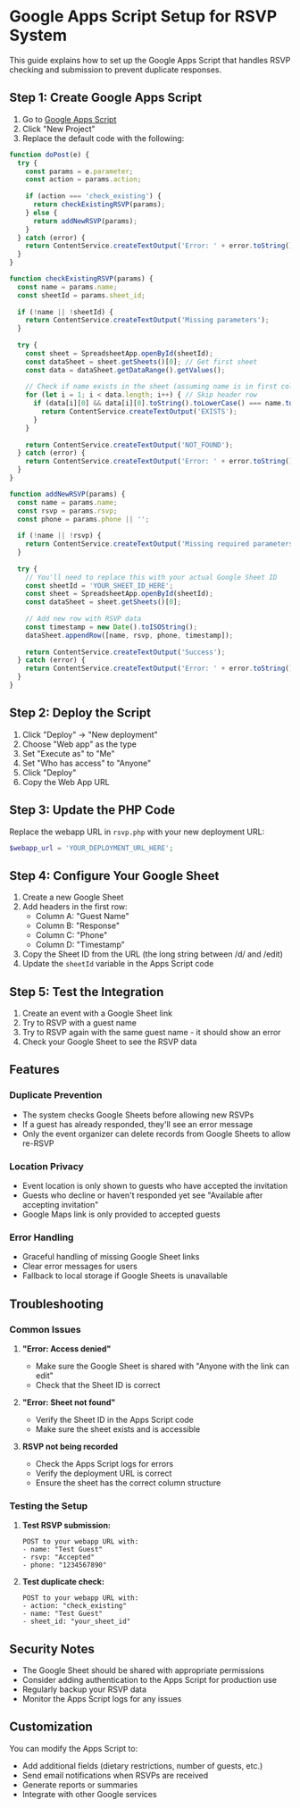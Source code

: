 # Google Apps Script Setup for RSVP System

This guide explains how to set up the Google Apps Script that handles RSVP checking and submission to prevent duplicate responses.

## Step 1: Create Google Apps Script

1. Go to [Google Apps Script](https://script.google.com/)
2. Click "New Project"
3. Replace the default code with the following:

```javascript
function doPost(e) {
  try {
    const params = e.parameter;
    const action = params.action;
    
    if (action === 'check_existing') {
      return checkExistingRSVP(params);
    } else {
      return addNewRSVP(params);
    }
  } catch (error) {
    return ContentService.createTextOutput('Error: ' + error.toString());
  }
}

function checkExistingRSVP(params) {
  const name = params.name;
  const sheetId = params.sheet_id;
  
  if (!name || !sheetId) {
    return ContentService.createTextOutput('Missing parameters');
  }
  
  try {
    const sheet = SpreadsheetApp.openById(sheetId);
    const dataSheet = sheet.getSheets()[0]; // Get first sheet
    const data = dataSheet.getDataRange().getValues();
    
    // Check if name exists in the sheet (assuming name is in first column)
    for (let i = 1; i < data.length; i++) { // Skip header row
      if (data[i][0] && data[i][0].toString().toLowerCase() === name.toLowerCase()) {
        return ContentService.createTextOutput('EXISTS');
      }
    }
    
    return ContentService.createTextOutput('NOT_FOUND');
  } catch (error) {
    return ContentService.createTextOutput('Error: ' + error.toString());
  }
}

function addNewRSVP(params) {
  const name = params.name;
  const rsvp = params.rsvp;
  const phone = params.phone || '';
  
  if (!name || !rsvp) {
    return ContentService.createTextOutput('Missing required parameters');
  }
  
  try {
    // You'll need to replace this with your actual Google Sheet ID
    const sheetId = 'YOUR_SHEET_ID_HERE';
    const sheet = SpreadsheetApp.openById(sheetId);
    const dataSheet = sheet.getSheets()[0];
    
    // Add new row with RSVP data
    const timestamp = new Date().toISOString();
    dataSheet.appendRow([name, rsvp, phone, timestamp]);
    
    return ContentService.createTextOutput('Success');
  } catch (error) {
    return ContentService.createTextOutput('Error: ' + error.toString());
  }
}
```

## Step 2: Deploy the Script

1. Click "Deploy" → "New deployment"
2. Choose "Web app" as the type
3. Set "Execute as" to "Me"
4. Set "Who has access" to "Anyone"
5. Click "Deploy"
6. Copy the Web App URL

## Step 3: Update the PHP Code

Replace the webapp URL in `rsvp.php` with your new deployment URL:

```php
$webapp_url = 'YOUR_DEPLOYMENT_URL_HERE';
```

## Step 4: Configure Your Google Sheet

1. Create a new Google Sheet
2. Add headers in the first row:
   - Column A: "Guest Name"
   - Column B: "Response" 
   - Column C: "Phone"
   - Column D: "Timestamp"
3. Copy the Sheet ID from the URL (the long string between /d/ and /edit)
4. Update the `sheetId` variable in the Apps Script code

## Step 5: Test the Integration

1. Create an event with a Google Sheet link
2. Try to RSVP with a guest name
3. Try to RSVP again with the same guest name - it should show an error
4. Check your Google Sheet to see the RSVP data

## Features

### Duplicate Prevention
- The system checks Google Sheets before allowing new RSVPs
- If a guest has already responded, they'll see an error message
- Only the event organizer can delete records from Google Sheets to allow re-RSVP

### Location Privacy
- Event location is only shown to guests who have accepted the invitation
- Guests who decline or haven't responded yet see "Available after accepting invitation"
- Google Maps link is only provided to accepted guests

### Error Handling
- Graceful handling of missing Google Sheet links
- Clear error messages for users
- Fallback to local storage if Google Sheets is unavailable

## Troubleshooting

### Common Issues

1. **"Error: Access denied"**
   - Make sure the Google Sheet is shared with "Anyone with the link can edit"
   - Check that the Sheet ID is correct

2. **"Error: Sheet not found"**
   - Verify the Sheet ID in the Apps Script code
   - Make sure the sheet exists and is accessible

3. **RSVP not being recorded**
   - Check the Apps Script logs for errors
   - Verify the deployment URL is correct
   - Ensure the sheet has the correct column structure

### Testing the Setup

1. **Test RSVP submission:**
   ```
   POST to your webapp URL with:
   - name: "Test Guest"
   - rsvp: "Accepted"
   - phone: "1234567890"
   ```

2. **Test duplicate check:**
   ```
   POST to your webapp URL with:
   - action: "check_existing"
   - name: "Test Guest"
   - sheet_id: "your_sheet_id"
   ```

## Security Notes

- The Google Sheet should be shared with appropriate permissions
- Consider adding authentication to the Apps Script for production use
- Regularly backup your RSVP data
- Monitor the Apps Script logs for any issues

## Customization

You can modify the Apps Script to:
- Add additional fields (dietary restrictions, number of guests, etc.)
- Send email notifications when RSVPs are received
- Generate reports or summaries
- Integrate with other Google services 